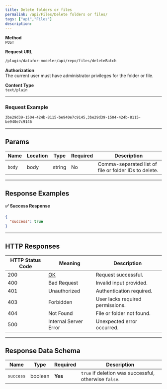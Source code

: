 ```yaml
---
title: Delete folders or files
permalink: /api/Files/Delete folders or files/
tags: ["api","Files"]
description:
---
```


**Method**  
`POST`

**Request URL**
```html
/plugin/datafor-modeler/api/repo/files/deleteBatch
```

**Authorization**  
The current user must have administrator privileges for the folder or file.

**Content Type**  
`text/plain`

---

### **Request Example**

```
3be29d39-1504-424b-8115-be940e7c9145,3be29d39-1504-424b-8115-be940e7c9146
```

---

## **Params**

| Name   | Location | Type   | Required | Description |
|--------|----------|--------|----------|-------------|
| `body` | body     | string | No       | Comma-separated list of file or folder IDs to delete. |

---

## **Response Examples**

#### ✅ **Success Response**
```json
{
  "success": true
}
```

---

## **HTTP Responses**

| HTTP Status Code | Meaning                                                 | Description |
|------------------|---------------------------------------------------------|-------------|
| 200              | [OK](https://tools.ietf.org/html/rfc7231#section-6.3.1) | Request successful. |
| 400              | Bad Request                                             | Invalid input provided. |
| 401              | Unauthorized                                            | Authentication required. |
| 403              | Forbidden                                               | User lacks required permissions. |
| 404              | Not Found                                               | File or folder not found. |
| 500              | Internal Server Error                                   | Unexpected error occurred. |

---

## **Response Data Schema**

| Name      | Type    | Required | Description |
|-----------|--------|----------|-------------|
| `success` | boolean | **Yes**  | `true` if deletion was successful, otherwise `false`. |